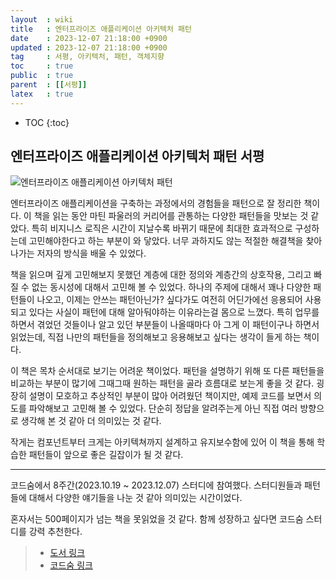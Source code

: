 ```yaml
---
layout  : wiki
title   : 엔터프라이즈 애플리케이션 아키텍처 패턴
date    : 2023-12-07 21:18:00 +0900
updated : 2023-12-07 21:18:00 +0900
tag     : 서평, 아키텍처, 패턴, 객체지향
toc     : true
public  : true
parent  : [[서평]]
latex   : true
---
```


* TOC
{:toc}

## 엔터프라이즈 애플리케이션 아키텍처 패턴 서평

![엔터프라이즈 애플리케이션 아키텍처 패턴](https://contents.kyobobook.co.kr/sih/fit-in/458x0/pdt/9791158390174.jpg)

엔터프라이즈 애플리케이션을 구축하는 과정에서의 경험들을 패턴으로 잘 정리한 책이다. 이 책을 읽는 동안 마틴 파울러의 커리어를 관통하는 다양한 패턴들을 맛보는 것 같았다.
특히 비지니스 로직은 시간이 지날수록 바뀌기 때문에 최대한 효과적으로 구성하는데 고민해야한다고 하는 부분이 와 닿았다.
너무 과하지도 않는 적절한 해결책을 찾아나가는 저자의 방식을 배울 수 있었다.

책을 읽으며 깊게 고민해보지 못했던 계층에 대한 정의와 계층간의 상호작용, 그리고 빠질 수 없는 동시성에 대해서 고민해 볼 수 있었다.
하나의 주제에 대해서 꽤나 다양한 패턴들이 나오고, 이제는 안쓰는 패턴아닌가? 싶다가도 여전히 어딘가에선 응용되어 사용되고 있다는 사실이 패턴에 대해 알아둬야하는 이유라는걸 몸으로 느꼈다.
특히 업무를 하면서 겪었던 것들이나 알고 있던 부분들이 나올때마다 아 그게 이 패턴이구나 하면서 읽었는데, 직접 나만의 패턴들을 정의해보고 응용해보고 싶다는 생각이 들게 하는 책이다.

이 책은 목차 순서대로 보기는 어려운 책이었다. 패턴을 설명하기 위해 또 다른 패턴들을 비교하는 부분이 많기에 그때그때 원하는 패턴을 골라 흐름대로 보는게 좋을 것 같다.
굉장히 설명이 모호하고 추상적인 부분이 많아 어려웠던 책이지만, 예제 코드를 보면서 의도를 파악해보고 고민해 볼 수 있었다.
단순히 정답을 알려주는게 아닌 직접 여러 방향으로 생각해 본 것 같아 더 의미있는 것 같다.

작게는 컴포넌트부터 크게는 아키텍쳐까지 설계하고 유지보수함에 있어 이 책을 통해 학습한 패턴들이 앞으로 좋은 길잡이가 될 것 같다.

-----

코드숨에서 8주간(2023.10.19 ~ 2023.12.07) 스터디에 참여했다. 스터디원들과 패턴들에 대해서 다양한 얘기들을 나눈 것 같아 의미있는 시간이었다.

혼자서는 500페이지가 넘는 책을 못읽었을 것 같다. 함께 성장하고 싶다면 코드숨 스터디를 강력 추천한다.

> - [도서 링크](https://product.kyobobook.co.kr/detail/S000001766248)
> - [코드숨 링크](https://www.codesoom.com/courses/soomtudy/patterns-of-enterprise-application-architecture)
